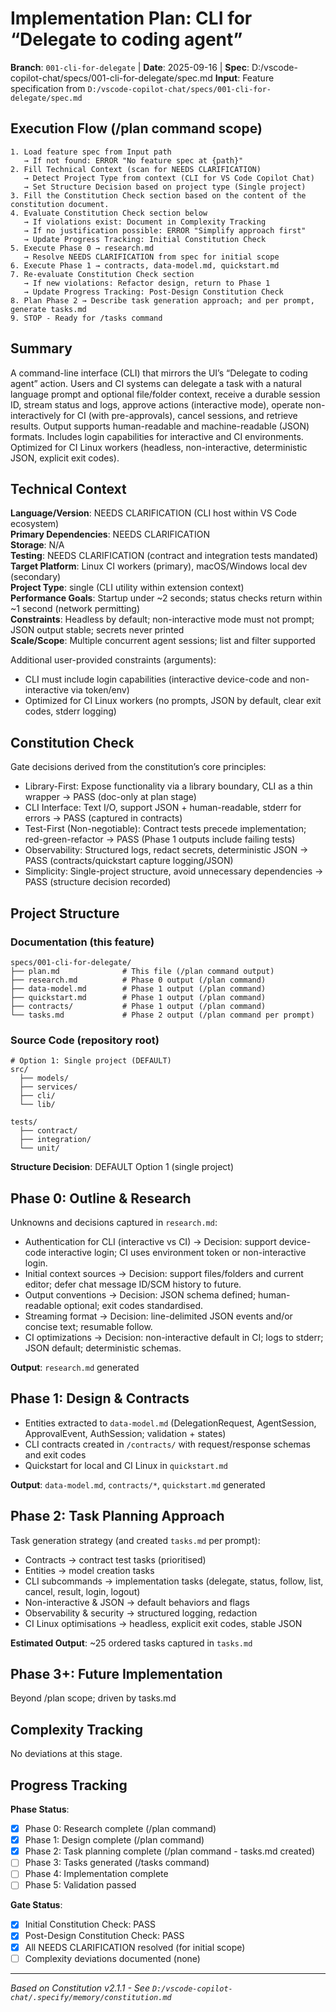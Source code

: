 # Implementation Plan: CLI for “Delegate to coding agent”

**Branch**: `001-cli-for-delegate` | **Date**: 2025-09-16 | **Spec**: D:/vscode-copilot-chat/specs/001-cli-for-delegate/spec.md
**Input**: Feature specification from `D:/vscode-copilot-chat/specs/001-cli-for-delegate/spec.md`

## Execution Flow (/plan command scope)
```
1. Load feature spec from Input path
   → If not found: ERROR "No feature spec at {path}"
2. Fill Technical Context (scan for NEEDS CLARIFICATION)
   → Detect Project Type from context (CLI for VS Code Copilot Chat)
   → Set Structure Decision based on project type (Single project)
3. Fill the Constitution Check section based on the content of the constitution document.
4. Evaluate Constitution Check section below
   → If violations exist: Document in Complexity Tracking
   → If no justification possible: ERROR "Simplify approach first"
   → Update Progress Tracking: Initial Constitution Check
5. Execute Phase 0 → research.md
   → Resolve NEEDS CLARIFICATION from spec for initial scope
6. Execute Phase 1 → contracts, data-model.md, quickstart.md
7. Re-evaluate Constitution Check section
   → If new violations: Refactor design, return to Phase 1
   → Update Progress Tracking: Post-Design Constitution Check
8. Plan Phase 2 → Describe task generation approach; and per prompt, generate tasks.md
9. STOP - Ready for /tasks command
```

## Summary
A command-line interface (CLI) that mirrors the UI’s “Delegate to coding agent” action. Users and CI systems can delegate a task with a natural language prompt and optional file/folder context, receive a durable session ID, stream status and logs, approve actions (interactive mode), operate non-interactively for CI (with pre-approvals), cancel sessions, and retrieve results. Output supports human-readable and machine-readable (JSON) formats. Includes login capabilities for interactive and CI environments. Optimized for CI Linux workers (headless, non-interactive, deterministic JSON, explicit exit codes).

## Technical Context
**Language/Version**: NEEDS CLARIFICATION (CLI host within VS Code ecosystem)  
**Primary Dependencies**: NEEDS CLARIFICATION  
**Storage**: N/A  
**Testing**: NEEDS CLARIFICATION (contract and integration tests mandated)  
**Target Platform**: Linux CI workers (primary), macOS/Windows local dev (secondary)  
**Project Type**: single (CLI utility within extension context)  
**Performance Goals**: Startup under ~2 seconds; status checks return within ~1 second (network permitting)  
**Constraints**: Headless by default; non-interactive mode must not prompt; JSON output stable; secrets never printed  
**Scale/Scope**: Multiple concurrent agent sessions; list and filter supported

Additional user-provided constraints (arguments):
- CLI must include login capabilities (interactive device-code and non-interactive via token/env)
- Optimized for CI Linux workers (no prompts, JSON by default, clear exit codes, stderr logging)

## Constitution Check
Gate decisions derived from the constitution’s core principles:
- Library-First: Expose functionality via a library boundary, CLI as a thin wrapper → PASS (doc-only at plan stage)
- CLI Interface: Text I/O, support JSON + human-readable, stderr for errors → PASS (captured in contracts)
- Test-First (Non-negotiable): Contract tests precede implementation; red-green-refactor → PASS (Phase 1 outputs include failing tests)
- Observability: Structured logs, redact secrets, deterministic JSON → PASS (contracts/quickstart capture logging/JSON)
- Simplicity: Single-project structure, avoid unnecessary dependencies → PASS (structure decision recorded)

## Project Structure

### Documentation (this feature)
```
specs/001-cli-for-delegate/
├── plan.md              # This file (/plan command output)
├── research.md          # Phase 0 output (/plan command)
├── data-model.md        # Phase 1 output (/plan command)
├── quickstart.md        # Phase 1 output (/plan command)
├── contracts/           # Phase 1 output (/plan command)
└── tasks.md             # Phase 2 output (/plan command per prompt)
```

### Source Code (repository root)
```
# Option 1: Single project (DEFAULT)
src/
  ├── models/
  ├── services/
  ├── cli/
  └── lib/

tests/
  ├── contract/
  ├── integration/
  └── unit/
```

**Structure Decision**: DEFAULT Option 1 (single project)

## Phase 0: Outline & Research
Unknowns and decisions captured in `research.md`:
- Authentication for CLI (interactive vs CI) → Decision: support device-code interactive login; CI uses environment token or non-interactive login.
- Initial context sources → Decision: support files/folders and current editor; defer chat message ID/SCM history to future.
- Output conventions → Decision: JSON schema defined; human-readable optional; exit codes standardised.
- Streaming format → Decision: line-delimited JSON events and/or concise text; resumable follow.
- CI optimizations → Decision: non-interactive default in CI; logs to stderr; JSON default; deterministic schemas.

**Output**: `research.md` generated

## Phase 1: Design & Contracts
- Entities extracted to `data-model.md` (DelegationRequest, AgentSession, ApprovalEvent, AuthSession; validation + states)
- CLI contracts created in `/contracts/` with request/response schemas and exit codes
- Quickstart for local and CI Linux in `quickstart.md`

**Output**: `data-model.md`, `contracts/*`, `quickstart.md` generated

## Phase 2: Task Planning Approach
Task generation strategy (and created `tasks.md` per prompt):
- Contracts → contract test tasks (prioritised)
- Entities → model creation tasks
- CLI subcommands → implementation tasks (delegate, status, follow, list, cancel, result, login, logout)
- Non-interactive & JSON → default behaviors and flags
- Observability & security → structured logging, redaction
- CI Linux optimisations → headless, explicit exit codes, stable JSON

**Estimated Output**: ~25 ordered tasks captured in `tasks.md`

## Phase 3+: Future Implementation
Beyond /plan scope; driven by tasks.md

## Complexity Tracking
No deviations at this stage.

## Progress Tracking
**Phase Status**:
- [x] Phase 0: Research complete (/plan command)
- [x] Phase 1: Design complete (/plan command)
- [x] Phase 2: Task planning complete (/plan command - tasks.md created)
- [ ] Phase 3: Tasks generated (/tasks command)
- [ ] Phase 4: Implementation complete
- [ ] Phase 5: Validation passed

**Gate Status**:
- [x] Initial Constitution Check: PASS
- [x] Post-Design Constitution Check: PASS
- [x] All NEEDS CLARIFICATION resolved (for initial scope)
- [ ] Complexity deviations documented (none)

---
*Based on Constitution v2.1.1 - See `D:/vscode-copilot-chat/.specify/memory/constitution.md`*
